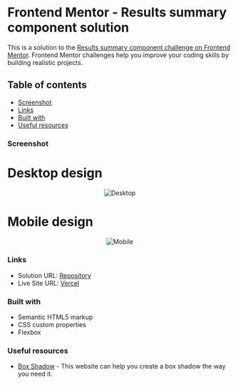 # Frontend Mentor - Results summary component solution

This is a solution to the [Results summary component challenge on Frontend Mentor](https://www.frontendmentor.io/challenges/results-summary-component-CE_K6s0maV). Frontend Mentor challenges help you improve your coding skills by building realistic projects.

## Table of contents

-   [Screenshot](#screenshot)
-   [Links](#links)
-   [Built with](#built-with)
-   [Useful resources](#useful-resources)

### Screenshot
# Desktop design
<p align="center">
  <img src="https://github.com/n-kyu/frontendmentor-challenge/assets/112785244/1cccace7-7a1b-489f-bdb4-34b6b25b01c4" alt="Desktop" />
</p>

# Mobile design
<p align="center">
  <img src="https://github.com/n-kyu/frontendmentor-challenge/assets/112785244/92b329be-6aed-4fd2-bb72-11aba83b299c" alt="Mobile" />
</p>

### Links

-   Solution URL: [Repository](https://github.com/n-kyu/frontendmentor-challenge/tree/main/results-summary-component-main)
-   Live Site URL: [Vercel](https://frontendmentor-challenge-ngsrx8vy2-n-kyu.vercel.app/)

### Built with

-   Semantic HTML5 markup
-   CSS custom properties
-   Flexbox

### Useful resources

-   [Box Shadow](https://box-shadow.dev/) - This website can help you create a box shadow the way you need it.
